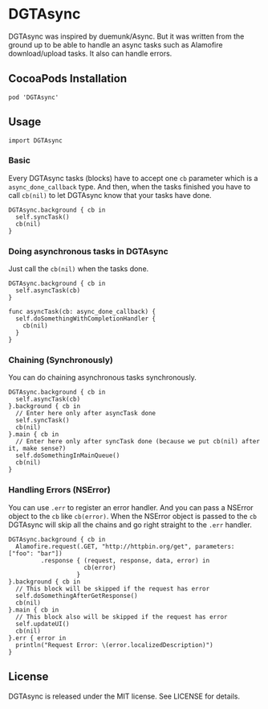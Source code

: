 # DGTAsync
DGTAsync was inspired by duemunk/Async. But it was written from the ground up to be able to handle an async tasks such as Alamofire download/upload tasks. It also can handle errors.

## CocoaPods Installation
    pod 'DGTAsync'

## Usage

    import DGTAsync

### Basic

Every DGTAsync tasks (blocks) have to accept one `cb` parameter which is a `async_done_callback` type.
And then, when the tasks finished you have to call `cb(nil)` to let DGTAsync know that your tasks have done.

```
DGTAsync.background { cb in
  self.syncTask()
  cb(nil)
}
```
### Doing asynchronous tasks in DGTAsync

Just call the `cb(nil)` when the tasks done.

```
DGTAsync.background { cb in
  self.asyncTask(cb)
}

func asyncTask(cb: async_done_callback) {
  self.doSomethingWithCompletionHandler {
    cb(nil)
  }
}
```

### Chaining (Synchronously)

You can do chaining asynchronous tasks synchronously.

```
DGTAsync.background { cb in
  self.asyncTask(cb)
}.background { cb in
  // Enter here only after asyncTask done
  self.syncTask() 
  cb(nil)
}.main { cb in
  // Enter here only after syncTask done (because we put cb(nil) after it, make sense?)
  self.doSomethingInMainQueue()
  cb(nil)
}
```

### Handling Errors (NSError)

You can use `.err` to register an error handler. And you can pass a NSError object to the `cb` like `cb(error)`.
When the NSError object is passed to the `cb` DGTAsync will skip all the chains and go right straight to the `.err` handler.

```
DGTAsync.background { cb in
  Alamofire.request(.GET, "http://httpbin.org/get", parameters: ["foo": "bar"])
         .response { (request, response, data, error) in
                     cb(error)
                   }
}.background { cb in
  // This block will be skipped if the request has error
  self.doSomethingAfterGetResponse()
  cb(nil)
}.main { cb in
  // This block also will be skipped if the request has error
  self.updateUI()
  cb(nil)
}.err { error in
  println("Request Error: \(error.localizedDescription)")
}
```

## License

DGTAsync is released under the MIT license. See LICENSE for details.
